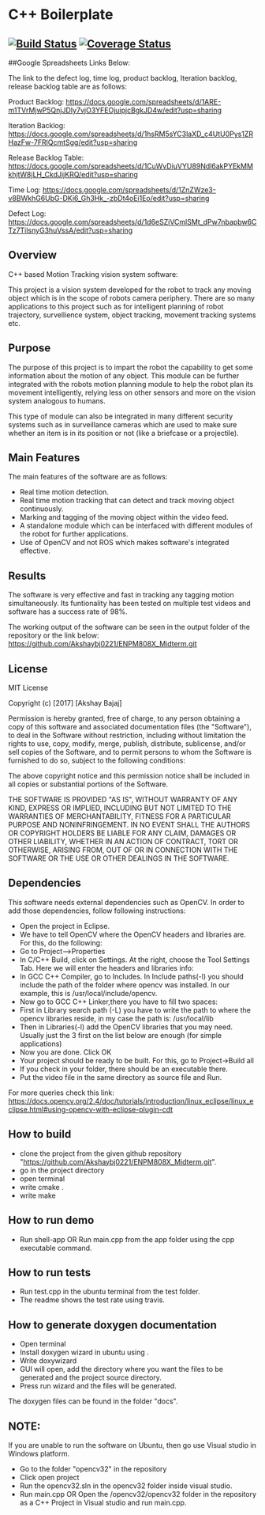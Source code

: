 # C++ Boilerplate
[![Build Status](https://travis-ci.org/Akshaybj0221/ENPM808X_Midterm.svg?branch=master)](https://travis-ci.org/Akshaybj0221/ENPM808X_Midterm)
[![Coverage Status](https://coveralls.io/repos/github/Akshaybj0221/ENPM808X_Midterm/badge.svg)](https://coveralls.io/github/Akshaybj0221/ENPM808X_Midterm)
---

##Google Spreadsheets Links Below:

The link to the defect log, time log, product backlog, Iteration backlog, release backlog table are as follows:

Product Backlog: https://docs.google.com/spreadsheets/d/1ARE-m1TVrMjwP5QnjJDIy7vjO3YFEOjuipjcBgkJD4w/edit?usp=sharing

Iteration Backlog: https://docs.google.com/spreadsheets/d/1hsRM5sYC3laXD_c4UtU0Pys1ZRHazFw-7FRlQcmtSgg/edit?usp=sharing

Release Backlog Table: https://docs.google.com/spreadsheets/d/1CuWvDiuVYU89Ndl6akPYEkMMkhjtW8jLH_CkdJijKRQ/edit?usp=sharing


Time Log: https://docs.google.com/spreadsheets/d/1ZnZWze3-v8BWkhG6UbG-DKi6_Gh3Hk_-zbDt4oEi1Eo/edit?usp=sharing

Defect Log: https://docs.google.com/spreadsheets/d/1d6eSZiVCmlSMt_dPw7nbapbw6CTz7TilsnyG3huVssA/edit?usp=sharing


## Overview

C++ based Motion Tracking vision system software:

This project is a vision system developed for the robot to track any moving object which is in the scope of robots camera periphery. There are so many applications to this project such as for intelligent planning of robot trajectory, survellience system, object tracking, movement tracking systems etc.

## Purpose
The purpose of this project is to impart the robot the capability to get some information about the motion of any object. This module can be further integrated with the robots motion planning module to help the robot plan its movement intelligently, relying less on other sensors and more on the vision system analogous to humans.

This type of module can also be integrated in many different security systems such as in surveillance cameras which are used to make sure whether an item is in its position or not (like a briefcase or a projectile).

## Main Features
The main features of the software are as follows:

- Real time motion detection.
- Real time motion tracking that can detect and track moving object
continuously.
- Marking and tagging of the moving object within the video feed.
- A standalone module which can be interfaced with different modules of the robot for further applications.
- Use of OpenCV and not ROS which makes software's integrated effective.

## Results

The software is very effective and fast in tracking any tagging motion simultaneously.
Its funtionality has been tested on multiple test videos and software has a success rate of 98%.

The working output of the software can be seen in the output folder of the repository or the link below:
https://github.com/Akshaybj0221/ENPM808X_Midterm.git

## License

MIT License

Copyright (c) [2017] [Akshay Bajaj]

Permission is hereby granted, free of charge, to any person obtaining a copy
of this software and associated documentation files (the "Software"), to deal
in the Software without restriction, including without limitation the rights
to use, copy, modify, merge, publish, distribute, sublicense, and/or sell
copies of the Software, and to permit persons to whom the Software is
furnished to do so, subject to the following conditions:

The above copyright notice and this permission notice shall be included in all
copies or substantial portions of the Software.

THE SOFTWARE IS PROVIDED "AS IS", WITHOUT WARRANTY OF ANY KIND, EXPRESS OR
IMPLIED, INCLUDING BUT NOT LIMITED TO THE WARRANTIES OF MERCHANTABILITY,
FITNESS FOR A PARTICULAR PURPOSE AND NONINFRINGEMENT. IN NO EVENT SHALL THE
AUTHORS OR COPYRIGHT HOLDERS BE LIABLE FOR ANY CLAIM, DAMAGES OR OTHER
LIABILITY, WHETHER IN AN ACTION OF CONTRACT, TORT OR OTHERWISE, ARISING FROM,
OUT OF OR IN CONNECTION WITH THE SOFTWARE OR THE USE OR OTHER DEALINGS IN THE
SOFTWARE.

## Dependencies
This software needs external dependencies such as OpenCV. In order to add those dependencies, follow following instructions:

- Open the project in Eclipse.
- We have to tell OpenCV where the OpenCV headers and libraries are. For this, do the following:
- Go to Project–>Properties
- In C/C++ Build, click on Settings. At the right, choose the Tool Settings Tab. Here we will enter the headers and libraries info:
- In GCC C++ Compiler, go to Includes. In Include paths(-l) you should include the path of the folder where opencv was installed. In our example, this is /usr/local/include/opencv.
- Now go to GCC C++ Linker,there you have to fill two spaces:
- First in Library search path (-L) you have to write the path to where the opencv libraries reside, in my case the path is: /usr/local/lib
- Then in Libraries(-l) add the OpenCV libraries that you may need. Usually just the 3 first on the list below are enough (for simple applications) 
- Now you are done. Click OK
- Your project should be ready to be built. For this, go to Project->Build all
- If you check in your folder, there should be an executable there.
- Put the video file in the same directory as source file and Run.

For more queries check this link: https://docs.opencv.org/2.4/doc/tutorials/introduction/linux_eclipse/linux_eclipse.html#using-opencv-with-eclipse-plugin-cdt 

## How to build

- clone the project from the given github repository "https://github.com/Akshaybj0221/ENPM808X_Midterm.git".
- go in the project directory
- open terminal
- write cmake .
- write make

## How to run demo
- Run shell-app OR Run main.cpp from the app folder using the cpp executable command.

## How to run tests
- Run test.cpp in the ubuntu terminal from the test folder.
- The readme shows the test rate using travis.

## How to generate doxygen documentation
- Open terminal
- Install doxygen wizard in ubuntu using .
- Write doxywizard
- GUI will open, add the directory where you want the files to be generated and the project source directory.
- Press run wizard and the files will be generated.

The doxygen files can be found in the folder "docs".

## NOTE:
If you are unable to run the software on Ubuntu, then go use Visual studio in Windows platform.
- Go to the folder "opencv32" in the repository
- Click open project
- Run the opencv32.sln in the opencv32 folder inside visual studio.
- Run main.cpp
  OR
  Open the /opencv32/opencv32 folder in the repository as a C++ Project in Visual studio and run main.cpp.
